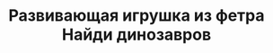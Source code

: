 ---
title: Развивающая игрушка из фетра Найди динозавров
description: Купить мягкую развивающую игрушку из фетра Найди динозавров в магазине KiddyTrick

layout: product
permalink: /:path

weight: 42

product-name: 'Игра "Найди динозавров"'
product-desc: Мини-игра для детей представляет собой разворот из двух страниц. На страничках изображен доисторический пейзаж, где живут дружные динозавры. В игре всего 9 различных динозавров, каждый из которых пронумерован. Когда друзья не выстраиваются по порядку, они играют в прятки - 8 из них прячутся, один ищет. Игра сшита из хлопка и фетра и закрывается на кнопку.

product-video: '<div style="position:relative;height:0;padding-bottom:56.25%"><iframe src="https://www.youtube.com/embed/hATF5yulBgA" width="640" height="360" frameborder="0" style="position:absolute;width:100%;height:100%;left:0" allowfullscreen></iframe></div>'


product-price: 1800

product-year: "от 3 лет"
product-size: "23х25 см"
product-time: "3-4 дня"

related:
---